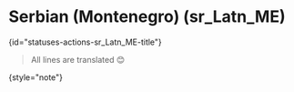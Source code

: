 # Serbian (Montenegro) (sr_Latn_ME)
{id="statuses-actions-sr_Latn_ME-title"}


> All lines are translated 😊
>
{style="note"}
